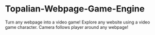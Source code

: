 # Topalian-Webpage-Game-Engine
Turn any webpage into a video game! Explore any website using a video game character. Camera follows player around any webpage!
